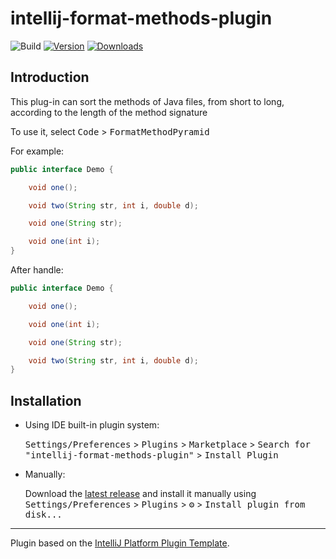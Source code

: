 # intellij-format-methods-plugin

![Build](https://github.com/dcsmf/intellij-format-methods-plugin/workflows/Build/badge.svg)
[![Version](https://img.shields.io/jetbrains/plugin/v/com.github.dcsmf.intellij-format-methods-plugin.svg)](https://plugins.jetbrains.com/plugin/com.github.dcsmf.intellij-format-methods-plugin)
[![Downloads](https://img.shields.io/jetbrains/plugin/d/com.github.dcsmf.intellij-format-methods-plugin.svg)](https://plugins.jetbrains.com/plugin/com.github.dcsmf.intellij-format-methods-plugin)

## Introduction
This plug-in can sort the methods of Java files, from short to long, according to the length of the method signature

To use it, select <kbd>Code</kbd> > <kbd>FormatMethodPyramid</kbd>

For example:

```java
public interface Demo {

    void one();

    void two(String str, int i, double d);

    void one(String str);

    void one(int i);
}
```

After handle:

```java
public interface Demo {

    void one();

    void one(int i);

    void one(String str);

    void two(String str, int i, double d);
}
```

## Installation

- Using IDE built-in plugin system:

  <kbd>Settings/Preferences</kbd> > <kbd>Plugins</kbd> > <kbd>Marketplace</kbd> > <kbd>Search for "intellij-format-methods-plugin"</kbd> >
  <kbd>Install Plugin</kbd>

- Manually:

  Download the [latest release](https://github.com/dcsmf/intellij-format-methods-plugin/releases/latest) and install it manually using
  <kbd>Settings/Preferences</kbd> > <kbd>Plugins</kbd> > <kbd>⚙️</kbd> > <kbd>Install plugin from disk...</kbd>


---
Plugin based on the [IntelliJ Platform Plugin Template][template].

[template]: https://github.com/JetBrains/intellij-platform-plugin-template
[docs:plugin-description]: https://plugins.jetbrains.com/docs/intellij/plugin-user-experience.html#plugin-description-and-presentation